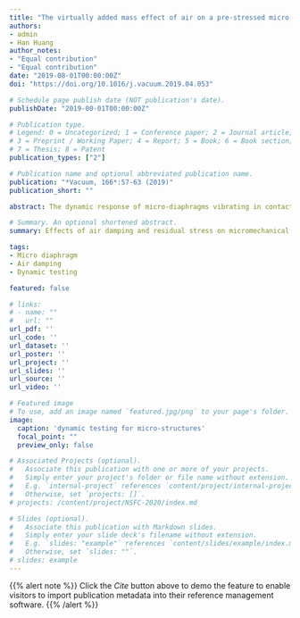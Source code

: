 ```yaml
---
title: "The virtually added mass effect of air on a pre-stressed micro-diaphragm sensor"
authors:
- admin
- Han Huang
author_notes:
- "Equal contribution"
- "Equal contribution"
date: "2019-08-01T00:00:00Z"
doi: "https://doi.org/10.1016/j.vacuum.2019.04.053"

# Schedule page publish date (NOT publication's date).
publishDate: "2019-00-01T00:00:00Z"

# Publication type.
# Legend: 0 = Uncategorized; 1 = Conference paper; 2 = Journal article;
# 3 = Preprint / Working Paper; 4 = Report; 5 = Book; 6 = Book section;
# 7 = Thesis; 8 = Patent
publication_types: ["2"]

# Publication name and optional abbreviated publication name.
publication: "*Vacuum, 166*:57-63 (2019)"
publication_short: ""

abstract: The dynamic response of micro-diaphragms vibrating in contact with the surrounding air is of great interest in numerical applications in transducing, sensing and physical measurements. Therefore, effects of air damping and residual stress on the resonant frequencies of circular micromechanical resonators were theoretically analysed in this paper. Thin circular SiC (100) micro-diaphragms of different dimensions subjected to tensile residual stress were fabricated to validate the theoretical model experimentally. In order to study the added mass effect of air, dynamic properties of the micro-diaphragms vibrating in different air pressure were measured. It was found that the virtually added mass effect played a major role in damping the vibration of a diaphragm in air and the magnitude of air damping accordingly exhibited dependence on the environmental pressure ratio. An increase in this ratio led to a stronger effect of air damping on the diaphragm. Residual stress also had a significant effect on the non-dimensional added virtual mass incremental (NAVMI) factor. The NAVMI factor was found to have a continuous plate-membrane transition behaviour when the residual stress of a diaphragm falls in a certain range.

# Summary. An optional shortened abstract.
summary: Effects of air damping and residual stress on micromechanical resonators were studied theoretically and experimentally.We qualitatively analysed the dependence of the non-dimensional added virtual mass incremental factor on the residual stress.

tags:
- Micro diaphragm
- Air damping
- Dynamic testing

featured: false

# links:
# - name: ""
#   url: ""
url_pdf: ''
url_code: ''
url_dataset: ''
url_poster: ''
url_project: ''
url_slides: ''
url_source: ''
url_video: ''

# Featured image
# To use, add an image named `featured.jpg/png` to your page's folder. 
image:
  caption: 'dynamic testing for micro-structures'
  focal_point: ""
  preview_only: false

# Associated Projects (optional).
#   Associate this publication with one or more of your projects.
#   Simply enter your project's folder or file name without extension.
#   E.g. `internal-project` references `content/project/internal-project/index.md`.
#   Otherwise, set `projects: []`.
# projects: /content/project/NSFC-2020/index.md

# Slides (optional).
#   Associate this publication with Markdown slides.
#   Simply enter your slide deck's filename without extension.
#   E.g. `slides: "example"` references `content/slides/example/index.md`.
#   Otherwise, set `slides: ""`.
# slides: example
---
```


{{% alert note %}}
Click the *Cite* button above to demo the feature to enable visitors to import publication metadata into their reference management software.
{{% /alert %}}


